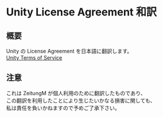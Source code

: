 # Unity License Agreement 和訳
## 概要
Unity の License Agreement を日本語に翻訳します。  
[Unity Terms of Service](https://unity3d.com/jp/legal/terms-of-service)

## 注意
これは ZeitungM が個人利用のために翻訳したものであり、  
この翻訳を利用したことにより生じたいかなる損害に関しても、  
私は責任を負いかねますので予めご了承下さい。